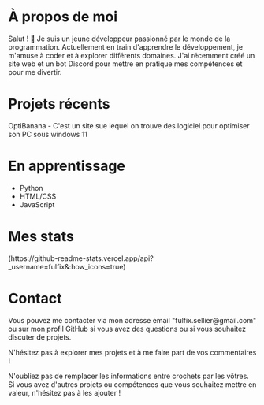 <h1>À propos de moi</h1>
Salut ! 👋 Je suis un jeune développeur passionné par le monde de la programmation. Actuellement en train d'apprendre le développement, je m'amuse à coder et à explorer différents domaines. J'ai récemment créé un site web et un bot Discord pour mettre en pratique mes compétences et pour me divertir.

<h1>Projets récents</h1>
OptiBanana - C'est un site sue lequel on trouve des logiciel pour optimiser son PC sous windows 11

<h1>En apprentissage</h1>
<ul>
  <li>Python <i class="devicon-python-plain"></i></li>
  <li>HTML/CSS <i class="devicon-html5-plain"></i><i class="devicon-css3-plain"><link rel="stylesheet" type="text/css" href="https://cdn.jsdelivr.net/gh/devicons/devicon@latest/devicon.min.css">
</i></li>
  <li>JavaScript <i class="devicon-javascript-plain"></i></li>
</ul>
<h1>Mes stats</h1>
(https://github-readme-stats.vercel.app/api?_username=fulfix&:how_icons=true)

<h1>Contact</h1>
Vous pouvez me contacter via mon adresse email "fulfix.sellier@gmail.com" ou sur mon profil GitHub si vous avez des questions ou si vous souhaitez discuter de projets.

N'hésitez pas à explorer mes projets et à me faire part de vos commentaires !

N'oubliez pas de remplacer les informations entre crochets par les vôtres. Si vous avez d'autres projets ou compétences que vous souhaitez mettre en valeur, n'hésitez pas à les ajouter !




